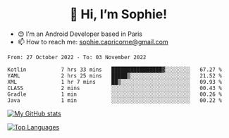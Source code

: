 <h1 align="center"> 👋 Hi, I’m Sophie! </h1>  

- 😊 I’m an Android Developer based in Paris
- 📫 How to reach me: sophie.capricorne@gmail.com


<!--START_SECTION:waka-->

```text
From: 27 October 2022 - To: 03 November 2022

Kotlin           7 hrs 33 mins   ████████████████▓░░░░░░░░   67.27 %
YAML             2 hrs 25 mins   █████▒░░░░░░░░░░░░░░░░░░░   21.52 %
XML              1 hr 7 mins     ██▒░░░░░░░░░░░░░░░░░░░░░░   09.93 %
CLASS            2 mins          ░░░░░░░░░░░░░░░░░░░░░░░░░   00.43 %
Gradle           1 min           ░░░░░░░░░░░░░░░░░░░░░░░░░   00.26 %
Java             1 min           ░░░░░░░░░░░░░░░░░░░░░░░░░   00.22 %
```

<!--END_SECTION:waka-->

[![My GitHub stats](https://github-readme-stats.vercel.app/api?username=sophicapri&show_icons=true&theme=buefy)](https://github.com/anuraghazra/github-readme-stats)

[![Top Languages](https://github-readme-stats.vercel.app/api/top-langs/?username=sophicapri&langs_count=2&layout=compact)](https://github.com/anuraghazra/github-readme-stats)
